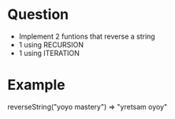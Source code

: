 # Question

- Implement 2 funtions that reverse a string
- 1 using RECURSION
- 1 using ITERATION

# Example

reverseString("yoyo mastery") => "yretsam oyoy"